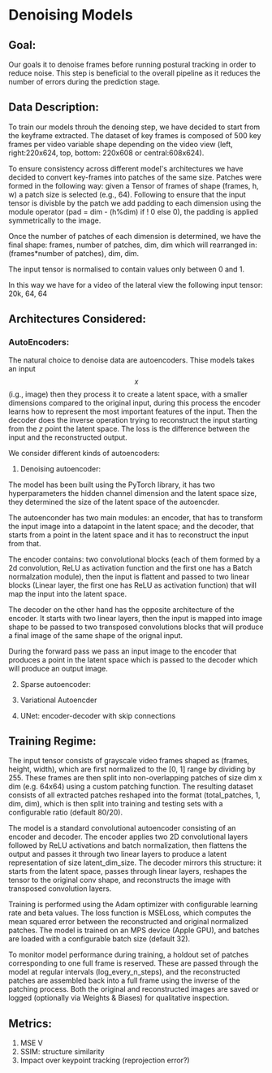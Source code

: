 # Denoising Models 

## Goal: 

Our goals it to denoise frames before running postural tracking in order to reduce noise. This step is beneficial to the overall pipeline as it reduces the number of errors during the prediction stage. 

## Data Description:

To train our models throuh the denoing step, we have decided to start from the keyframe extracted. The dataset of key frames is composed of 500 key frames per video variable shape depending on the video view (left, right:220x624, top, bottom: 220x608 or central:608x624). 

To ensure consistency across different model's architectures we have decided to convert key-frames into patches of the same size. Patches were formed in the following way: given a Tensor of frames of shape (frames, h, w) a patch size is selected (e.g., 64). Following to ensure that the input tensor is divisble by the patch we add padding to each dimension using the module operator (pad = dim - (h%dim) if ! 0 else 0), the padding is applied symmetrically to the image. 

Once the number of patches of each dimension is determined, we have the final shape: frames, number of patches, dim, dim which will rearranged in: (frames*number of patches), dim, dim.

The input tensor is normalised to contain values only between 0 and 1. 

In this way we have for a video of the lateral view the following input tensor: 20k, 64, 64


## Architectures Considered:

### AutoEncoders:

The natural choice to denoise data are autoencoders. Thise models takes an input $$x$$ (i.g., image) then they process it to create a latent space, with a smaller dimensions compared to the original input, during this process the encoder learns how to represent the most important features of the input. Then the decoder does the inverse operation trying to reconstruct the input starting from the $z$ point the latent space. The loss is the difference between the input and the reconstructed output. 

We consider different kinds of autoencoders:

1. Denoising autoencoder: 

The model has been built using the PyTorch library, it has two hyperparameters the hidden channel dimension and the latent space size, they determined the size of the latent space of the autoencder. 

The autoenconder has two main modules: an encoder, that has to transform the input image into a datapoint in the latent space; and the decoder, that starts from a point in the latent space and it has to reconstruct the input from that. 

The encoder contains: two convolutional blocks (each of them formed by a 2d convolution, ReLU as activation function and the first one has a Batch normalzation module), then the input is flattent and passed to two linear blocks (Linear layer, the first one has ReLU as activation function) that will map the input into the latent space.  

The decoder on the other hand has the opposite architecture of the encoder. It starts with two linear layers, then the input is mapped into image shape to be passed to two transposed convolutions blocks that will produce a final image of the same shape of the orignal input. 

During the forward pass we pass an input image to the encoder that produces a point in the latent space which is passed to the decoder which will produce an output image. 

2. Sparse autoencoder: 

3. Variational Autoencder 

4. UNet: encoder-decoder with skip connections 

## Training Regime:

 The input tensor consists of grayscale video frames shaped as (frames, height, width), which are first normalized to the [0, 1] range by dividing by 255. These frames are then split into non-overlapping patches of size dim x dim (e.g. 64x64) using a custom patching function. The resulting dataset consists of all extracted patches reshaped into the format (total_patches, 1, dim, dim), which is then split into training and testing sets with a configurable ratio (default 80/20).

The model is a standard convolutional autoencoder consisting of an encoder and decoder. The encoder applies two 2D convolutional layers followed by ReLU activations and batch normalization, then flattens the output and passes it through two linear layers to produce a latent representation of size latent_dim_size. The decoder mirrors this structure: it starts from the latent space, passes through linear layers, reshapes the tensor to the original conv shape, and reconstructs the image with transposed convolution layers.

Training is performed using the Adam optimizer with configurable learning rate and beta values. The loss function is MSELoss, which computes the mean squared error between the reconstructed and original normalized patches. The model is trained on an MPS device (Apple GPU), and batches are loaded with a configurable batch size (default 32).

To monitor model performance during training, a holdout set of patches corresponding to one full frame is reserved. These are passed through the model at regular intervals (log_every_n_steps), and the reconstructed patches are assembled back into a full frame using the inverse of the patching process. Both the original and reconstructed images are saved or logged (optionally via Weights & Biases) for qualitative inspection.

## Metrics:

1. MSE V
2. SSIM: structure similarity 
3. Impact over keypoint tracking (reprojection error?)